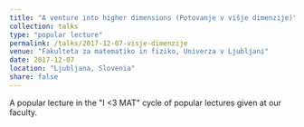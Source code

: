 ```yaml
---
title: "A venture into higher dimensions (Potovanje v višje dimenzije)"
collection: talks
type: "popular lecture"
permalink: /talks/2017-12-07-visje-dimenzije
venue: "Fakulteta za matematiko in fiziko, Univerza v Ljubljani"
date: 2017-12-07
location: "Ljubljana, Slovenia"
share: false
---
```


A popular lecture in the "I <3 MAT" cycle of popular lectures given at our faculty.

<!--
vim: spell spelllang=en:
-->
